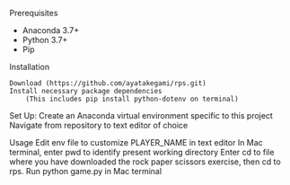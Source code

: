 Prerequisites

  + Anaconda 3.7+
  + Python 3.7+
  + Pip

Installation

    Download (https://github.com/ayatakegami/rps.git) 
    Install necessary package dependencies
        (This includes pip install python-dotenv on terminal)

Set Up: 
    Create an Anaconda virtual environment specific to this project
    Navigate from repository to text editor of choice

Usage
    Edit env file to customize PLAYER_NAME in text editor
    In Mac terminal, enter pwd to identify present working directory
    Enter cd to file where you have downloaded the rock paper scissors exercise, then cd to rps. 
    Run python game.py in Mac terminal

